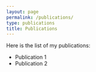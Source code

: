 ```yaml
---
layout: page
permalink: /publications/
type: publications
title: Publications
---
```


Here is the list of my publications:

- Publication 1
- Publication 2
  